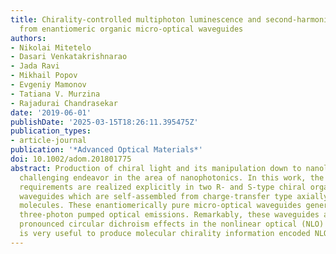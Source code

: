 ```yaml
---
title: Chirality-controlled multiphoton luminescence and second-harmonic generation
  from enantiomeric organic micro-optical waveguides
authors:
- Nikolai Mitetelo
- Dasari Venkatakrishnarao
- Jada Ravi
- Mikhail Popov
- Evgeniy Mamonov
- Tatiana V. Murzina
- Rajadurai Chandrasekar
date: '2019-06-01'
publishDate: '2025-03-15T18:26:11.395475Z'
publication_types:
- article-journal
publication: '*Advanced Optical Materials*'
doi: 10.1002/adom.201801775
abstract: Production of chiral light and its manipulation down to nanolevel is a very
  challenging endeavor in the area of nanophotonics. In this work, the above demanding
  requirements are realized explicitly in two R‐ and S‐type chiral organic optical
  waveguides which are self‐assembled from charge‐transfer type axially chiral enantiomeric
  molecules. These enantiomerically pure micro‐optical waveguides generate one‐, two‐,
  three‐photon pumped optical emissions. Remarkably, these waveguides also demonstrate
  pronounced circular dichroism effects in the nonlinear optical (NLO) emission which
  is very useful to produce molecular chirality information encoded NLO photonic structures.
---
```

